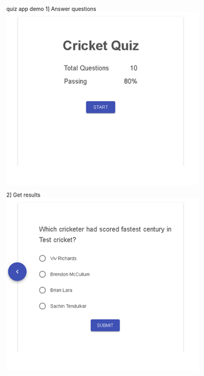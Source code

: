 quiz app demo
1] Answer questions
![](quiz_app_demo_p1.gif)

2] Get results
![](quiz_app_demo_p2.gif)